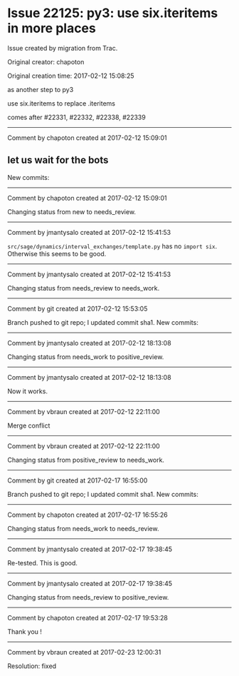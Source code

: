 # Issue 22125: py3: use six.iteritems in more places

Issue created by migration from Trac.

Original creator: chapoton

Original creation time: 2017-02-12 15:08:25

as another step to py3

use six.iteritems to replace .iteritems

comes after #22331, #22332, #22338, #22339


---

Comment by chapoton created at 2017-02-12 15:09:01

let us wait for the bots
----
New commits:


---

Comment by chapoton created at 2017-02-12 15:09:01

Changing status from new to needs_review.


---

Comment by jmantysalo created at 2017-02-12 15:41:53

`src/sage/dynamics/interval_exchanges/template.py` has no `import six`. Otherwise this seems to be good.


---

Comment by jmantysalo created at 2017-02-12 15:41:53

Changing status from needs_review to needs_work.


---

Comment by git created at 2017-02-12 15:53:05

Branch pushed to git repo; I updated commit sha1. New commits:


---

Comment by jmantysalo created at 2017-02-12 18:13:08

Changing status from needs_work to positive_review.


---

Comment by jmantysalo created at 2017-02-12 18:13:08

Now it works.


---

Comment by vbraun created at 2017-02-12 22:11:00

Merge conflict


---

Comment by vbraun created at 2017-02-12 22:11:00

Changing status from positive_review to needs_work.


---

Comment by git created at 2017-02-17 16:55:00

Branch pushed to git repo; I updated commit sha1. New commits:


---

Comment by chapoton created at 2017-02-17 16:55:26

Changing status from needs_work to needs_review.


---

Comment by jmantysalo created at 2017-02-17 19:38:45

Re-tested. This is good.


---

Comment by jmantysalo created at 2017-02-17 19:38:45

Changing status from needs_review to positive_review.


---

Comment by chapoton created at 2017-02-17 19:53:28

Thank you !


---

Comment by vbraun created at 2017-02-23 12:00:31

Resolution: fixed
